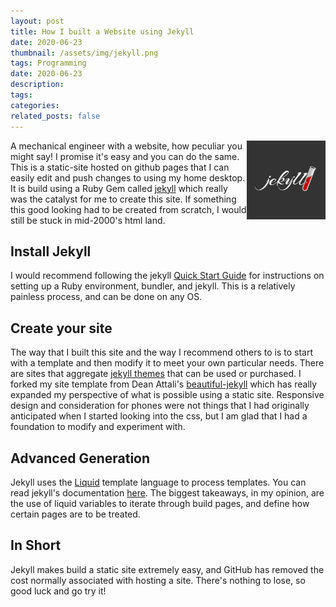 ```yaml
---
layout: post
title: How I built a Website using Jekyll
date: 2020-06-23
thumbnail: /assets/img/jekyll.png
tags: Programming
date: 2020-06-23
description:
tags:
categories:
related_posts: false
---
```


<img src="/assets/img/jekyll.png" alt="Jekyll" style="float:right;width:25%"/>

A mechanical engineer with a website, how peculiar you might say! I promise it's
easy and you can do the same. This is a static-site hosted on github pages that
I can easily edit and push changes to using my home desktop. It is build using 
a Ruby Gem called [jekyll](https://jekyllrb.com/) which really was the catalyst
for me to create this site. If something this good looking had to be created 
from scratch, I would still be stuck in mid-2000's html land. 

## Install Jekyll

I would recommend following the jekyll 
[Quick Start Guide](https://jekyllrb.com/docs/) for instructions on setting up a 
Ruby environment, bundler, and jekyll. This is a relatively painless process, 
and can be done on any OS. 

## Create your site

The way that I built this site and the way I recommend others to is to start 
with a template and then modify it to meet your own particular needs. There are 
sites that aggregate [jekyll themes](http://jekyllthemes.org/) that can be used
or purchased. I forked my site template from Dean Attali's 
[beautiful-jekyll](https://github.com/daattali/beautiful-jekyll#readme) which has 
really expanded my perspective of what is possible using a static site. 
Responsive design and consideration for phones were not things that I had 
originally anticipated when I started looking into the css, but I am glad that 
I had a foundation to modify and experiment with. 

## Advanced Generation 

Jekyll uses the [Liquid](https://shopify.github.io/liquid/) template language 
to process templates. You can read jekyll's documentation 
[here](https://jekyllrb.com/docs/liquid/). The biggest takeaways, in my opinion,
are the use of liquid variables to iterate through build pages, and define
how certain pages are to be treated.  


## In Short

Jekyll makes build a static site extremely easy, and GitHub has removed the cost
normally associated with hosting a site. There's nothing to lose, so good luck 
and go try it! 